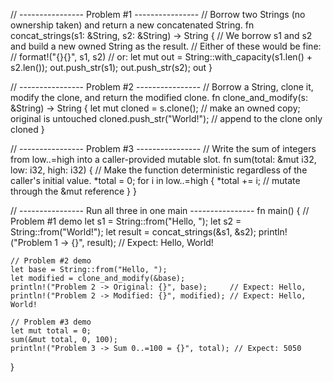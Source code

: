 // ---------------- Problem #1 ----------------
// Borrow two Strings (no ownership taken) and return a new concatenated String.
fn concat_strings(s1: &String, s2: &String) -> String {
    // We borrow s1 and s2 and build a new owned String as the result.
    // Either of these would be fine:
    // format!("{}{}", s1, s2)
    // or:
    let mut out = String::with_capacity(s1.len() + s2.len());
    out.push_str(s1);
    out.push_str(s2);
    out
}

// ---------------- Problem #2 ----------------
// Borrow a String, clone it, modify the clone, and return the modified clone.
fn clone_and_modify(s: &String) -> String {
    let mut cloned = s.clone();      // make an owned copy; original is untouched
    cloned.push_str("World!");       // append to the clone only
    cloned
}

// ---------------- Problem #3 ----------------
// Write the sum of integers from low..=high into a caller-provided mutable slot.
fn sum(total: &mut i32, low: i32, high: i32) {
    // Make the function deterministic regardless of the caller's initial value.
    *total = 0;
    for i in low..=high {
        *total += i;                 // mutate through the &mut reference
    }
}

// ---------------- Run all three in one main ----------------
fn main() {
    // Problem #1 demo
    let s1 = String::from("Hello, ");
    let s2 = String::from("World!");
    let result = concat_strings(&s1, &s2);
    println!("Problem 1 -> {}", result); // Expect: Hello, World!

    // Problem #2 demo
    let base = String::from("Hello, ");
    let modified = clone_and_modify(&base);
    println!("Problem 2 -> Original: {}", base);     // Expect: Hello, 
    println!("Problem 2 -> Modified: {}", modified); // Expect: Hello, World!

    // Problem #3 demo
    let mut total = 0;
    sum(&mut total, 0, 100);
    println!("Problem 3 -> Sum 0..=100 = {}", total); // Expect: 5050
}
